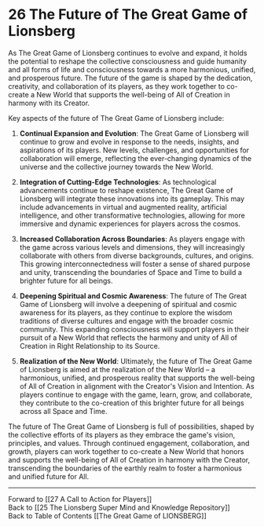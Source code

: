 # 26 The Future of The Great Game of Lionsberg

As The Great Game of Lionsberg continues to evolve and expand, it holds the potential to reshape the collective consciousness and guide humanity and all forms of life and consciousness towards a more harmonious, unified, and prosperous future. The future of the game is shaped by the dedication, creativity, and collaboration of its players, as they work together to co-create a New World that supports the well-being of All of Creation in harmony with its Creator.

Key aspects of the future of The Great Game of Lionsberg include:

1.  **Continual Expansion and Evolution**: The Great Game of Lionsberg will continue to grow and evolve in response to the needs, insights, and aspirations of its players. New levels, challenges, and opportunities for collaboration will emerge, reflecting the ever-changing dynamics of the universe and the collective journey towards the New World.
    
2.  **Integration of Cutting-Edge Technologies**: As technological advancements continue to reshape existence, The Great Game of Lionsberg will integrate these innovations into its gameplay. This may include advancements in virtual and augmented reality, artificial intelligence, and other transformative technologies, allowing for more immersive and dynamic experiences for players across the cosmos.
    
3.  **Increased Collaboration Across Boundaries**: As players engage with the game across various levels and dimensions, they will increasingly collaborate with others from diverse backgrounds, cultures, and origins. This growing interconnectedness will foster a sense of shared purpose and unity, transcending the boundaries of Space and Time to build a brighter future for all beings.
    
4.  **Deepening Spiritual and Cosmic Awareness**: The future of The Great Game of Lionsberg will involve a deepening of spiritual and cosmic awareness for its players, as they continue to explore the wisdom traditions of diverse cultures and engage with the broader cosmic community. This expanding consciousness will support players in their pursuit of a New World that reflects the harmony and unity of All of Creation in Right Relationship to its Source.
    
5.  **Realization of the New World**: Ultimately, the future of The Great Game of Lionsberg is aimed at the realization of the New World – a harmonious, unified, and prosperous reality that supports the well-being of All of Creation in alignment with the Creator's Vision and Intention. As players continue to engage with the game, learn, grow, and collaborate, they contribute to the co-creation of this brighter future for all beings across all Space and Time.
    

The future of The Great Game of Lionsberg is full of possibilities, shaped by the collective efforts of its players as they embrace the game's vision, principles, and values. Through continued engagement, collaboration, and growth, players can work together to co-create a New World that honors and supports the well-being of All of Creation in harmony with the Creator, transcending the boundaries of the earthly realm to foster a harmonious and unified future for All.

____

Forward to [[27 A Call to Action for Players]]    
Back to [[25 The Lionsberg Super Mind and Knowledge Repository]]  
Back to Table of Contents [[The Great Game of LIONSBERG]]  
